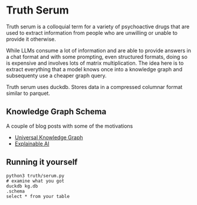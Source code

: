 # Truth Serum

Truth serum is a colloquial term for a variety of psychoactive drugs that are used to extract information from people who are unwilling or unable to provide it otherwise.

While LLMs consume a lot of information and are able to provide answers in a chat format and with some prompting, even structured formats, doing so is expensive and involves lots of matrix multiplication. The idea here is to extract everything that a model knows once into a knowledge graph and subsequenty use a cheaper graph query.

Truth serum uses duckdb. Stores data in a compressed columnar format similar to parquet.

## Knowledge Graph Schema

A couple of blog posts with some of the motivations

* [Universal Knowledge Graph](https://adsharma.github.io/knowledge-graph-schema/)
* [Explainable AI](https://adsharma.github.io/explainable-ai/)

## Running it yourself
```
python3 truth/serum.py
# examine what you got
duckdb kg.db
.schema
select * from your table
```
